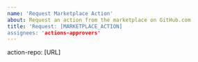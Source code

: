 ```yaml
---
name: 'Request Marketplace Action'
about: Request an action from the marketplace on GitHub.com
title: 'Request: [MARKETPLACE_ACTION]
assignees: 'actions-approvers'
---
```

action-repo: [URL]

